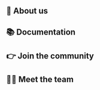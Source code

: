 <!-- <p align="center">
  <img width="612" height="240" src="https://i.imgur.com/GHFShCv.png">
</p> -->

## 👋 About us

## 📚 Documentation

## 👉 Join the community

## 👨‍💻 Meet the team

<!-- <p align="center">
 <a href=https://ko-fi.com/kakarot><img width="420" src=https://github-readme-stats.vercel.app/api?username=GhzGarage&count_private=true&show_icons=true&title_color=dc143c&text_color=ffffff&icon_color=dc143c&hide_border=true&bg_color=282a36&layout=compact&hide_title=false&hide_rank=false><a>
 <a href=https://github.com/Z3rio><img width="420" src=https://github-readme-stats.vercel.app/api?username=Z3rio&count_private=true&show_icons=true&title_color=dc143c&text_color=ffffff&icon_color=dc143c&hide_border=true&bg_color=282a36&layout=compact&hide_title=false&hide_rank=false><a>
</p> -->

